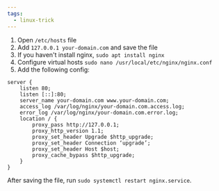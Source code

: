 ```yaml
---
tags:
  - linux-trick
---
```

1. Open `/etc/hosts` file
2. Add `127.0.0.1 your-domain.com` and save the file
3. If you haven't install nginx, `sudo apt install nginx`
4. Configure virtual hosts `sudo nano /usr/local/etc/nginx/nginx.conf`
5. Add the following config:

```nginx
server {
    listen 80;
    listen [::]:80;
    server_name your-domain.com www.your-domain.com;
    access_log /var/log/nginx/your-domain.com.access.log;
    error_log /var/log/nginx/your-domain.com.error.log;
    location / {
        proxy_pass http://127.0.0.1;
        proxy_http_version 1.1;
        proxy_set_header Upgrade $http_upgrade;
        proxy_set_header Connection ‘upgrade’;
        proxy_set_header Host $host;
        proxy_cache_bypass $http_upgrade;
    }
}
```

After saving the file, run `sudo systemctl restart nginx.service`.
